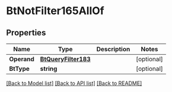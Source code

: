 # BtNotFilter165AllOf

## Properties

Name | Type | Description | Notes
------------ | ------------- | ------------- | -------------
**Operand** | [**BtQueryFilter183**](BTQueryFilter-183.md) |  | [optional] 
**BtType** | **string** |  | [optional] 

[[Back to Model list]](../README.md#documentation-for-models) [[Back to API list]](../README.md#documentation-for-api-endpoints) [[Back to README]](../README.md)


